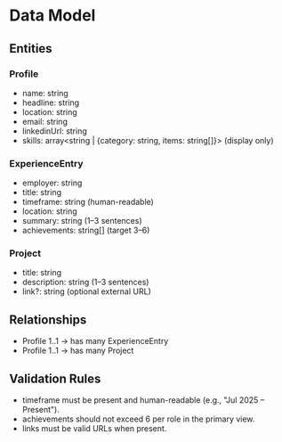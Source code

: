 # Data Model

## Entities

### Profile
- name: string
- headline: string
- location: string
- email: string
- linkedinUrl: string
- skills: array<string | {category: string, items: string[]}> (display only)

### ExperienceEntry
- employer: string
- title: string
- timeframe: string (human-readable)
- location: string
- summary: string (1–3 sentences)
- achievements: string[] (target 3–6)

### Project
- title: string
- description: string (1–3 sentences)
- link?: string (optional external URL)

## Relationships
- Profile 1..1 → has many ExperienceEntry
- Profile 1..1 → has many Project

## Validation Rules
- timeframe must be present and human-readable (e.g., "Jul 2025 – Present").
- achievements should not exceed 6 per role in the primary view.
- links must be valid URLs when present.
